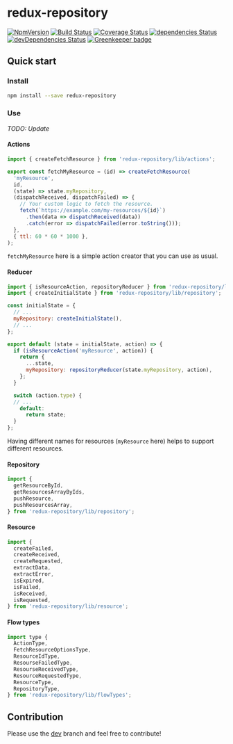 # redux-repository

[![NpmVersion](https://img.shields.io/npm/v/redux-repository.svg)](https://www.npmjs.com/package/redux-repository)
[![Build Status](https://travis-ci.com/loginov-rocks/redux-repository.svg?branch=master)](https://travis-ci.com/loginov-rocks/redux-repository)
[![Coverage Status](https://coveralls.io/repos/github/loginov-rocks/redux-repository/badge.svg?branch=master)](https://coveralls.io/github/loginov-rocks/redux-repository?branch=master)
[![dependencies Status](https://david-dm.org/loginov-rocks/redux-repository/status.svg)](https://david-dm.org/loginov-rocks/redux-repository)
[![devDependencies Status](https://david-dm.org/loginov-rocks/redux-repository/dev-status.svg)](https://david-dm.org/loginov-rocks/redux-repository?type=dev)
[![Greenkeeper badge](https://badges.greenkeeper.io/loginov-rocks/redux-repository.svg)](https://greenkeeper.io/)

## Quick start

### Install

```sh
npm install --save redux-repository
```

### Use

_TODO: Update_

#### Actions

```js
import { createFetchResource } from 'redux-repository/lib/actions';

export const fetchMyResource = (id) => createFetchResource(
  'myResource',
  id,
  (state) => state.myRepository,
  (dispatchReceived, dispatchFailed) => {
    // Your custom logic to fetch the resource.
    fetch(`https://example.com/my-resources/${id}`)
      .then(data => dispatchReceived(data))
      .catch(error => dispatchFailed(error.toString()));
  },
  { ttl: 60 * 60 * 1000 },
);
```

`fetchMyResource` here is a simple action creator that you can use as usual.

#### Reducer

```js
import { isResourceAction, repositoryReducer } from 'redux-repository/lib/reducer';
import { createInitialState } from 'redux-repository/lib/repository';

const initialState = {
  // ...
  myRepository: createInitialState(),
  // ...
};

export default (state = initialState, action) => {
  if (isResourceAction('myResource', action)) {
    return {
      ...state,
      myRepository: repositoryReducer(state.myRepository, action),
    };
  }

  switch (action.type) {
  // ...
    default:
      return state;
  }
};
```

Having different names for resources (`myResource` here) helps to support different resources.

#### Repository

```js
import {
  getResourceById,
  getResourcesArrayByIds,
  pushResource,
  pushResourcesArray,
} from 'redux-repository/lib/repository';
```

#### Resource

```js
import {
  createFailed,
  createReceived,
  createRequested,
  extractData,
  extractError,
  isExpired,
  isFailed,
  isReceived,
  isRequested,
} from 'redux-repository/lib/resource';
```

#### Flow types

```js
import type {
  ActionType,
  FetchResourceOptionsType,
  ResourceIdType,
  ResourseFailedType,
  ResourseReceivedType,
  ResourceRequestedType,
  ResourceType,
  RepositoryType,
} from 'redux-repository/lib/flowTypes';
```

## Contribution

Please use the [dev](https://github.com/loginov-rocks/redux-repository/tree/dev) branch and feel free to contribute!

